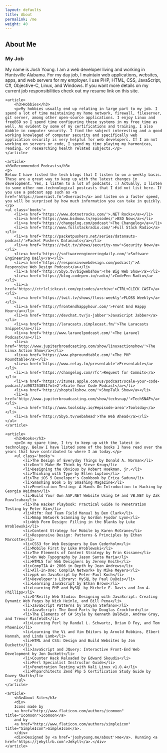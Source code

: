 ```yaml
---
layout: defaults
title: About
permalink: /me
weight: 40
---
```


<section class='content'>
<h2>About Me</h2>
    <article>
        <h3>My Job</h3>
        <p>My name is Josh Young. I am a web developer living and working in Huntsville Alabama. For my day job,
        I maintain web applications, websites, apps, and web servers for my employer. I use PHP, HTML, CSS, JavaScript, C#, Objective-C, Linux, and Windows. If you want more details on my current job responsibilities check out my resume link on this site.</p>
    </article>

    <article>
        <h3>Hobbies</h3>
        <p>My hobbies usually end up relating in large part to my job. I spend a lot of time maintaining my home network, firewall, fileserver, git server, among other open-source applications. I enjoy Linux and freeBSD so I spend time configuring these systems in my free time as well. As evident by some of my certifications and training, I also dabble in computer security. I find the subject interesting and a good working knowleged of computer security and specifically web application security is very helpful for web developers. If I am not working on servers or code, I spend my time playing my harmonicas, reading, or researching health related subjects.</p>
    </article>

    <article>
    <h3>Recommended Podcasts</h3>
    <p>
    Below I have listed the tech blogs that I listen to on a weekly basis. These are a great way to keep up with the latest changes in development. Yes, I listen to a lot of podcasts. :) Actually, I listen to some other non-technological postcasts that I did not list here. If you use a podcast app such as <a href='https://overcast.fm'>Overcast</a> and listen on a faster speed, you will be surprised by how much information you can take in quickly.</p>
    <ul class='books'>
        <li><a href='https://www.dotnetrocks.com/'>.NET Rocks</a></li>
        <li><a href='https://www.bsdnow.tv/episodes/'>BSD Now</a></li>
        <li><a href='https://changelog.com/podcast'>The Changelog</a></li>
        <li><a href='http://www.fullstackradio.com/'>Full Stack Radio</a></li>
        <li><a href='http://packetpushers.net/series/datanauts-podcast/'>Packet Pushers Datanauts</a></li>
        <li><a href='https://twit.tv/shows/security-now'>Security Now</a></li>
        <li><a href='https://softwareengineeringdaily.com/'>Software Engineering Daily</a></li>
        <li><a href='https://responsivewebdesign.com/podcast/'>A Responsive Web Design Podcast</a></li>
        <li><a href='http://5by5.tv/bigwebshow'>The Big Web Show</a></li>
        <li><a href='https://blog.codepen.io/radio/'>CodePen Radio</a></li>
        <li><a href='https://ctrlclickcast.com/episodes/archive'>CTRL+CLICK CAST</a></li>
        <li><a href='https://twit.tv/shows/floss-weekly'>FLOSS Weekly</a></li>
        <li><a href='http://frontendhappyhour.com/'>Front End Happy Hour</a></li>
        <li><a href='https://devchat.tv/js-jabber'>JavaScript Jabber</a></li>
        <li><a href='https://laracasts.simplecast.fm/'>The Laracasts Snippet</a></li>
        <li><a href='http://www.laravelpodcast.com/'>The Laravel Podcast</a></li>
        <li><a href='http://www.jupiterbroadcasting.com/show/linuxactionshow/'>The Linux Action Show</a></li>
        <li><a href='https://www.phproundtable.com/'>The PHP Roundtable</a></li>
        <li><a href='https://www.relay.fm/presentable'>Presentable</a></li>
        <li><a href='https://changelog.com/rfc'>Request for Commits</a></li>
        <li><a href='https://itunes.apple.com/us/podcast/scale-your-code-podcast/id987253051?mt=2'>Scale Your Code Podcast</a></li>
        <li><a href='http://shoptalkshow.com/'>ShopTalk Show</a></li>
        <li><a href='http://www.jupiterbroadcasting.com/show/techsnap/'>TechSNAP</a></li>
        <li><a href='http://www.toolsday.io/#episode-area'>Toolsday</a></li>
        <li><a href='http://5by5.tv/webahead'>The Web Ahead</a></li>
    </ul>
    </article>

    <article>
        <h3>Books</h3>
        <p>In my spare time, I try to keep up with the latest in technology. Below I have listed some of the books I have read over the years that have contributed to where I am today.</p>
        <ul class='books'>
            <li>The Design of Everyday Things by Donald A. Norman</li>
            <li>Don't Make Me Think by Steve Krug</li>
            <li>Designing the Obvious by Robert Hoekman, jr.</li>
            <li>Thinking with Type by Ellen Lupton</li>
            <li>The iOS 5 Developer's Cookbook by Erica Sadun</li>
            <li>Smashing Book 5 by Smashing Magazine</li>
            <li>Penetration Testing: A Hands-On Introduction to Hacking by Georgia Weidman</li>
            <li>Build Your Own ASP.NET Website Using C# and VB.NET by Zak Ruvalcaba</li>
            <li>The Hacker Playbook: Practical Guide To Penetration Testing by Peter Kim</li>
            <li>Rtfm: Red Team Field Manual by Ben Clark</li>
            <li>Nmap Network Scanning by Gordon Fyodor Lyon</li>
            <li>Web Form Design: Filling in the Blanks by Luke Wroblewski</li>
            <li>Content Strategy for Mobile by Karen McGrane</li>
            <li>Responsive Design: Patterns & Principles by Ethan Marcotte</li>
            <li>CSS3 for Web Designers by Dan Cederholm</li>
            <li>Mobile First by Luke Wroblewski</li>
            <li>The Elements of Content Strategy by Erin Kissane</li>
            <li>On Web Typography by Jason Santa Maria</li>
            <li>HTML5 for Web Designers by Jeremy Keith</li>
            <li>CompTIA A+ 2006 in Depth by Jean Andrews</li>
            <li>All-In-One: CompTIA Network+ by Mike Meyers</li>
            <li>ppk on JavaScript by Peter-Paul Koch</li>
            <li>Developer's Library: MySQL by Paul DuBois</li>
            <li>Learning JavaScript by Ethan Brown</li>
            <li>Learning PHP and MySQL by Michele E. Davis and Jon A. Phillips</li>
            <li>O'Reilly Web Studio: Designing with JavaScript: Creating Dynamic Web Pages by Nick Heinle, and Bill Pena</li>
            <li>JavaScript Patterns by Stoyan Stefanov</li>
            <li>JavaScript: The Good Parts by Douglas Crockford</li>
            <li>The Elements of C# Style by Kenneth Baldwin, Andrew Gray, and Trevor Misfeldt</li>
            <li>Learning Perl by Randal L. Schwartz, Brian D Foy, and Tom Phoenix</li>
            <li>Learning the Vi and Vim Editors by Arnold Robbins, Elbert Hannah, and Linda Lamb</li>
            <li>HTML and CSS: Design and Build Websites by Jon Duckett</li>
            <li>JavaScript and JQuery: Interactive Front-End Web Development by Jon Duckett</li>
            <li>Counter Hack Reloaded by Edward Skoudis</li>
            <li>Perl Specialist Instructor Guide</li>
            <li>Penetration Testing with Kali Linux v1.0.4</li>
            <li>Phparchitects Zend Php 5 Certification Study Guide by Davey Shafik</li>
        </ul>
    </article>

    <article>
        <h3>About Site</h3>
        <div>
        Icons made by 
        <a href="http://www.flaticon.com/authors/icomoon" title="Icomoon">Icomoon</a> 
        and by
        <a href="http://www.flaticon.com/authors/simpleicon" title="SimpleIcon">SimpleIcon</a>.
        </div>
        <div>Designed by <a href='joshyoung.me/about'>me</a>. Running <a href='https://jekyllrb.com'>Jekyll</a>.</div>
    </article>

</section>
